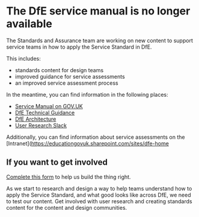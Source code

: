 # The DfE service manual is no longer available

The Standards and Assurance team are working on new content to support service teams in how to apply the Service Standard in DfE. 

This includes:

- standards content for design teams
- improved guidance for service assessments
- an improved service assessment process 

In the meantime, you can find information in the following places: 

- [Service Manual on GOV.UK](https://www.gov.uk/service-manual)
- [DfE Technical Guidance](https://technical-guidance.education.gov.uk/)
- [DfE Architecture](https://dfe-digital.github.io/architecture/common-components/#common-components)
- [User Research Slack](https://ukgovernmentdfe.slack.com/archives/C53D6R7SP)

Additionally, you can find information about service assessments on the [Intranet](https://educationgovuk.sharepoint.com/sites/dfe-home

## If you want to get involved

[Complete this form]() to help us build the thing right. 

As we start to research and design a way to help teams understand how to apply the Service Standard, and what good looks like across DfE, we need to test our content. Get involved with user research and creating standards content for the content and design communities.

